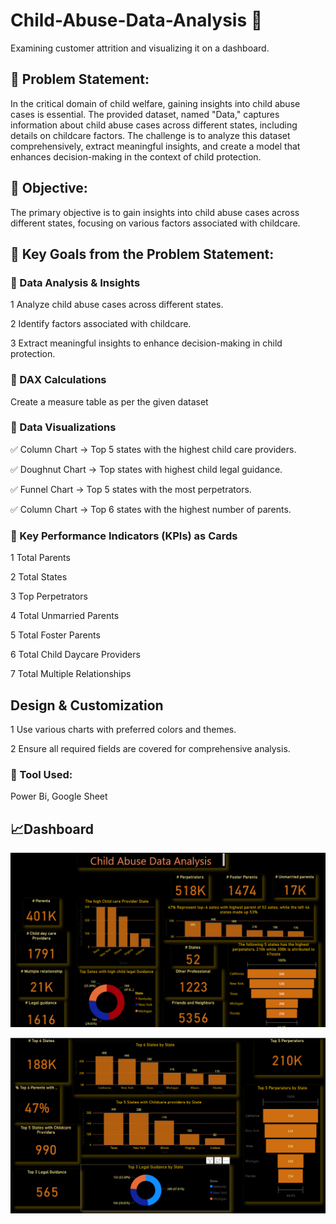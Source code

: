 # Child-Abuse-Data-Analysis 🔔

Examining customer attrition and visualizing it on a dashboard.

## 📜 Problem Statement:
In the critical domain of child welfare, gaining insights into child abuse cases is essential. The provided dataset, named "Data," captures information about child abuse cases across different states, including details on childcare factors. The challenge is to analyze this dataset comprehensively, extract meaningful insights, and create a model that enhances decision-making in the context of child protection.

## 📝 Objective:
The primary objective is to gain insights into child abuse cases across different states, focusing on various factors associated with childcare.

## 🎯 Key Goals from the Problem Statement:

### 📌 Data Analysis & Insights
1 Analyze child abuse cases across different states.

2 Identify factors associated with childcare.

3 Extract meaningful insights to enhance decision-making in child protection.

### 📌 DAX Calculations
Create a measure table as per the given dataset

### 📌 Data Visualizations
✅ Column Chart → Top 5 states with the highest child care providers.

✅ Doughnut Chart → Top states with highest child legal guidance.

✅ Funnel Chart → Top 5 states with the most perpetrators.

✅ Column Chart → Top 6 states with the highest number of parents.

### 📌 Key Performance Indicators (KPIs) as Cards
1 Total Parents

2 Total States

3 Top Perpetrators

4 Total Unmarried Parents

5 Total Foster Parents

6 Total Child Daycare Providers

7 Total Multiple Relationships

## Design & Customization
1 Use various charts with preferred colors and themes.

2 Ensure all required fields are covered for comprehensive analysis.

### 🔧 Tool Used:

Power Bi, Google Sheet

## 📈Dashboard


![Img](https://github.com/tejashgupta59/Child-Abuse-Data-Analysis/blob/main/DashBoard/Screenshot%20.png)

![Img](https://github.com/tejashgupta59/Child-Abuse-Data-Analysis/blob/main/DashBoard/Screenshot%202.png)
